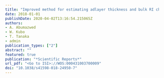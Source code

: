 ```yaml
---
title: "Improved method for estimating adlayer thickness and bulk RI change for gold nanocrescent sensors"
date: 2018-01-01
publishDate: 2020-04-02T13:16:54.215065Z
authors: 
- A. Abumazwed
- W. Kubo
- T. Tanaka
- admin
publication_types: ["2"]
abstract: ""
featured: true
publication: "*Scientific Reports*"
url_pdf: "<Go to ISI>://WOS:000431003700009"
doi: "10.1038/s41598-018-24950-7"
---
```


